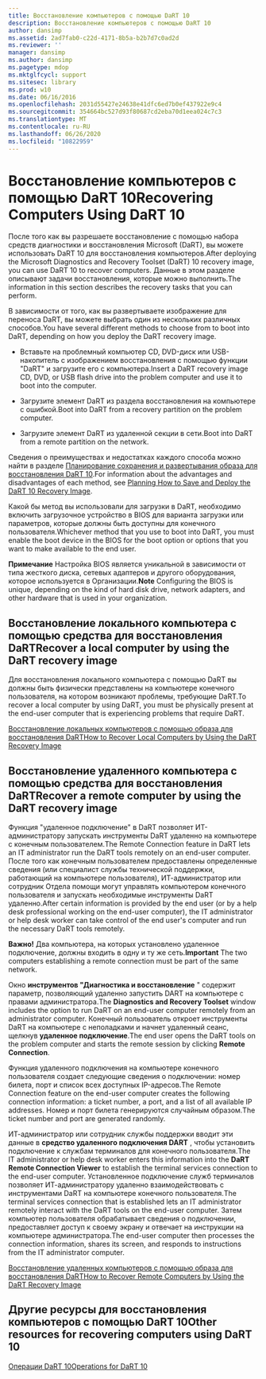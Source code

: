 ```yaml
---
title: Восстановление компьютеров с помощью DaRT 10
description: Восстановление компьютеров с помощью DaRT 10
author: dansimp
ms.assetid: 2ad7fab0-c22d-4171-8b5a-b2b7d7c0ad2d
ms.reviewer: ''
manager: dansimp
ms.author: dansimp
ms.pagetype: mdop
ms.mktglfcycl: support
ms.sitesec: library
ms.prod: w10
ms.date: 06/16/2016
ms.openlocfilehash: 2031d55427e24638e41dfc6ed7b0ef437922e9c4
ms.sourcegitcommit: 354664bc527d93f80687cd2eba70d1eea024c7c3
ms.translationtype: MT
ms.contentlocale: ru-RU
ms.lasthandoff: 06/26/2020
ms.locfileid: "10822959"
---
```

# <span data-ttu-id="e7c2e-103">Восстановление компьютеров с помощью DaRT 10</span><span class="sxs-lookup"><span data-stu-id="e7c2e-103">Recovering Computers Using DaRT 10</span></span>


<span data-ttu-id="e7c2e-104">После того как вы разрешаете восстановление с помощью набора средств диагностики и восстановления Microsoft (DaRT), вы можете использовать DaRT 10 для восстановления компьютеров.</span><span class="sxs-lookup"><span data-stu-id="e7c2e-104">After deploying the Microsoft Diagnostics and Recovery Toolset (DaRT) 10 recovery image, you can use DaRT 10 to recover computers.</span></span> <span data-ttu-id="e7c2e-105">Данные в этом разделе описывают задачи восстановления, которые можно выполнить.</span><span class="sxs-lookup"><span data-stu-id="e7c2e-105">The information in this section describes the recovery tasks that you can perform.</span></span>

<span data-ttu-id="e7c2e-106">В зависимости от того, как вы развертываете изображение для переноса DaRT, вы можете выбрать один из нескольких различных способов.</span><span class="sxs-lookup"><span data-stu-id="e7c2e-106">You have several different methods to choose from to boot into DaRT, depending on how you deploy the DaRT recovery image.</span></span>

-   <span data-ttu-id="e7c2e-107">Вставьте на проблемный компьютер CD, DVD-диск или USB-накопитель с изображением восстановления с помощью функции "DaRT" и загрузите его с компьютера.</span><span class="sxs-lookup"><span data-stu-id="e7c2e-107">Insert a DaRT recovery image CD, DVD, or USB flash drive into the problem computer and use it to boot into the computer.</span></span>

-   <span data-ttu-id="e7c2e-108">Загрузите элемент DaRT из раздела восстановления на компьютере с ошибкой.</span><span class="sxs-lookup"><span data-stu-id="e7c2e-108">Boot into DaRT from a recovery partition on the problem computer.</span></span>

-   <span data-ttu-id="e7c2e-109">Загрузите элемент DaRT из удаленной секции в сети.</span><span class="sxs-lookup"><span data-stu-id="e7c2e-109">Boot into DaRT from a remote partition on the network.</span></span>

<span data-ttu-id="e7c2e-110">Сведения о преимуществах и недостатках каждого способа можно найти в разделе [Планирование сохранения и развертывания образа для восстановления DaRT 10](planning-how-to-save-and-deploy-the-dart-10-recovery-image.md).</span><span class="sxs-lookup"><span data-stu-id="e7c2e-110">For information about the advantages and disadvantages of each method, see [Planning How to Save and Deploy the DaRT 10 Recovery Image](planning-how-to-save-and-deploy-the-dart-10-recovery-image.md).</span></span>

<span data-ttu-id="e7c2e-111">Какой бы метод вы использовали для загрузки в DaRT, необходимо включить загрузочное устройство в BIOS для варианта загрузки или параметров, которые должны быть доступны для конечного пользователя.</span><span class="sxs-lookup"><span data-stu-id="e7c2e-111">Whichever method that you use to boot into DaRT, you must enable the boot device in the BIOS for the boot option or options that you want to make available to the end user.</span></span>

<span data-ttu-id="e7c2e-112">**Примечание**  Настройка BIOS является уникальной в зависимости от типа жесткого диска, сетевых адаптеров и другого оборудования, которое используется в Организации.</span><span class="sxs-lookup"><span data-stu-id="e7c2e-112">**Note** Configuring the BIOS is unique, depending on the kind of hard disk drive, network adapters, and other hardware that is used in your organization.</span></span>

 

## <span data-ttu-id="e7c2e-113">Восстановление локального компьютера с помощью средства для восстановления DaRT</span><span class="sxs-lookup"><span data-stu-id="e7c2e-113">Recover a local computer by using the DaRT recovery image</span></span>


<span data-ttu-id="e7c2e-114">Для восстановления локального компьютера с помощью DaRT вы должны быть физически представлены на компьютере конечного пользователя, на котором возникают проблемы, требующие DaRT.</span><span class="sxs-lookup"><span data-stu-id="e7c2e-114">To recover a local computer by using DaRT, you must be physically present at the end-user computer that is experiencing problems that require DaRT.</span></span>

[<span data-ttu-id="e7c2e-115">Восстановление локальных компьютеров с помощью образа для восстановления DaRT</span><span class="sxs-lookup"><span data-stu-id="e7c2e-115">How to Recover Local Computers by Using the DaRT Recovery Image</span></span>](how-to-recover-local-computers-by-using-the-dart-recovery-image-dart-10.md)

## <span data-ttu-id="e7c2e-116">Восстановление удаленного компьютера с помощью средства для восстановления DaRT</span><span class="sxs-lookup"><span data-stu-id="e7c2e-116">Recover a remote computer by using the DaRT recovery image</span></span>


<span data-ttu-id="e7c2e-117">Функция "удаленное подключение" в DaRT позволяет ИТ-администратору запускать инструменты DaRT удаленно на компьютере с конечным пользователем.</span><span class="sxs-lookup"><span data-stu-id="e7c2e-117">The Remote Connection feature in DaRT lets an IT administrator run the DaRT tools remotely on an end-user computer.</span></span> <span data-ttu-id="e7c2e-118">После того как конечным пользователем предоставлены определенные сведения (или специалист службы технической поддержки, работающий на компьютере пользователя), ИТ-администратор или сотрудник Отдела помощи могут управлять компьютером конечного пользователя и запускать необходимые инструменты DaRT удаленно.</span><span class="sxs-lookup"><span data-stu-id="e7c2e-118">After certain information is provided by the end user (or by a help desk professional working on the end-user computer), the IT administrator or help desk worker can take control of the end user's computer and run the necessary DaRT tools remotely.</span></span>

<span data-ttu-id="e7c2e-119">**Важно!**  Два компьютера, на которых установлено удаленное подключение, должны входить в одну и ту же сеть.</span><span class="sxs-lookup"><span data-stu-id="e7c2e-119">**Important** The two computers establishing a remote connection must be part of the same network.</span></span>

 

<span data-ttu-id="e7c2e-120">Окно **инструментов "Диагностика и восстановление** " содержит параметр, позволяющий удаленно запустить DART на компьютере с правами администратора.</span><span class="sxs-lookup"><span data-stu-id="e7c2e-120">The **Diagnostics and Recovery Toolset** window includes the option to run DaRT on an end-user computer remotely from an administrator computer.</span></span> <span data-ttu-id="e7c2e-121">Конечный пользователь откроет инструменты DaRT на компьютере с неполадками и начнет удаленный сеанс, щелкнув **удаленное подключение**.</span><span class="sxs-lookup"><span data-stu-id="e7c2e-121">The end user opens the DaRT tools on the problem computer and starts the remote session by clicking **Remote Connection**.</span></span>

<span data-ttu-id="e7c2e-122">Функция удаленного подключения на компьютере конечного пользователя создает следующие сведения о подключении: номер билета, порт и список всех доступных IP-адресов.</span><span class="sxs-lookup"><span data-stu-id="e7c2e-122">The Remote Connection feature on the end-user computer creates the following connection information: a ticket number, a port, and a list of all available IP addresses.</span></span> <span data-ttu-id="e7c2e-123">Номер и порт билета генерируются случайным образом.</span><span class="sxs-lookup"><span data-stu-id="e7c2e-123">The ticket number and port are generated randomly.</span></span>

<span data-ttu-id="e7c2e-124">ИТ-администратор или сотрудник службы поддержки вводит эти данные в **средство удаленного подключения DART** , чтобы установить подключение к службам терминалов для конечного пользователя.</span><span class="sxs-lookup"><span data-stu-id="e7c2e-124">The IT administrator or help desk worker enters this information into the **DaRT Remote Connection Viewer** to establish the terminal services connection to the end-user computer.</span></span> <span data-ttu-id="e7c2e-125">Установленное подключение служб терминалов позволяет ИТ-администратору удаленно взаимодействовать с инструментами DaRT на компьютере конечного пользователя.</span><span class="sxs-lookup"><span data-stu-id="e7c2e-125">The terminal services connection that is established lets an IT administrator remotely interact with the DaRT tools on the end-user computer.</span></span> <span data-ttu-id="e7c2e-126">Затем компьютер пользователя обрабатывает сведения о подключении, предоставляет доступ к своему экрану и отвечает на инструкции на компьютере администратора.</span><span class="sxs-lookup"><span data-stu-id="e7c2e-126">The end-user computer then processes the connection information, shares its screen, and responds to instructions from the IT administrator computer.</span></span>

[<span data-ttu-id="e7c2e-127">Восстановление удаленных компьютеров с помощью образа для восстановления DaRT</span><span class="sxs-lookup"><span data-stu-id="e7c2e-127">How to Recover Remote Computers by Using the DaRT Recovery Image</span></span>](how-to-recover-remote-computers-by-using-the-dart-recovery-image-dart-10.md)

## <span data-ttu-id="e7c2e-128">Другие ресурсы для восстановления компьютеров с помощью DaRT 10</span><span class="sxs-lookup"><span data-stu-id="e7c2e-128">Other resources for recovering computers using DaRT 10</span></span>


[<span data-ttu-id="e7c2e-129">Операции DaRT 10</span><span class="sxs-lookup"><span data-stu-id="e7c2e-129">Operations for DaRT 10</span></span>](operations-for-dart-10.md)

 

 






